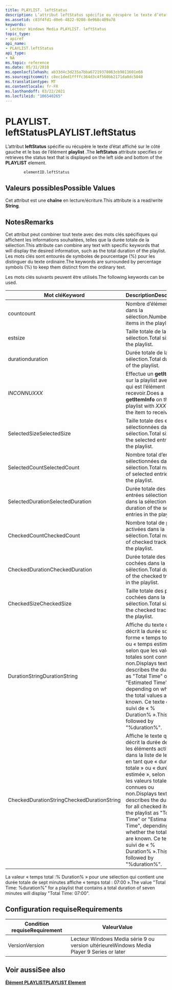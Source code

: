 ```yaml
---
title: PLAYLIST. leftStatus
description: L’attribut leftStatus spécifie ou récupère le texte d’état affiché sur le côté gauche et le bas de l’élément PLAYLIST.
ms.assetid: c83f4fd1-d0e6-4822-9208-8e968c409a78
keywords:
- Lecteur Windows Media PLAYLIST. leftStatus
topic_type:
- apiref
api_name:
- PLAYLIST.leftStatus
api_type:
- NA
ms.topic: reference
ms.date: 05/31/2018
ms.openlocfilehash: ab33d4c3d235a7bba67219378063cb9811601e68
ms.sourcegitcommit: c8ec1ded1ffffc364d3c4f560bb2171da0dc5040
ms.translationtype: MT
ms.contentlocale: fr-FR
ms.lasthandoff: 03/22/2021
ms.locfileid: "106540265"
---
```

# <a name="playlistleftstatus"></a><span data-ttu-id="73f91-104">PLAYLIST. leftStatus</span><span class="sxs-lookup"><span data-stu-id="73f91-104">PLAYLIST.leftStatus</span></span>

<span data-ttu-id="73f91-105">L’attribut **leftStatus** spécifie ou récupère le texte d’état affiché sur le côté gauche et le bas de l’élément **playlist** .</span><span class="sxs-lookup"><span data-stu-id="73f91-105">The **leftStatus** attribute specifies or retrieves the status text that is displayed on the left side and bottom of the **PLAYLIST** element.</span></span>

``` syntax
        elementID.leftStatus
```

## <a name="possible-values"></a><span data-ttu-id="73f91-106">Valeurs possibles</span><span class="sxs-lookup"><span data-stu-id="73f91-106">Possible Values</span></span>

<span data-ttu-id="73f91-107">Cet attribut est une **chaîne** en lecture/écriture.</span><span class="sxs-lookup"><span data-stu-id="73f91-107">This attribute is a read/write **String**.</span></span>

## <a name="remarks"></a><span data-ttu-id="73f91-108">Notes</span><span class="sxs-lookup"><span data-stu-id="73f91-108">Remarks</span></span>

<span data-ttu-id="73f91-109">Cet attribut peut combiner tout texte avec des mots clés spécifiques qui affichent les informations souhaitées, telles que la durée totale de la sélection.</span><span class="sxs-lookup"><span data-stu-id="73f91-109">This attribute can combine any text with specific keywords that will display the desired information, such as the total duration of the playlist.</span></span> <span data-ttu-id="73f91-110">Les mots clés sont entourés de symboles de pourcentage (%) pour les distinguer du texte ordinaire.</span><span class="sxs-lookup"><span data-stu-id="73f91-110">The keywords are surrounded by percentage symbols (%) to keep them distinct from the ordinary text.</span></span>

<span data-ttu-id="73f91-111">Les mots clés suivants peuvent être utilisés.</span><span class="sxs-lookup"><span data-stu-id="73f91-111">The following keywords can be used.</span></span>



| <span data-ttu-id="73f91-112">Mot clé</span><span class="sxs-lookup"><span data-stu-id="73f91-112">Keyword</span></span>               | <span data-ttu-id="73f91-113">Description</span><span class="sxs-lookup"><span data-stu-id="73f91-113">Description</span></span>                                                                                                                                                                                                  |
|-----------------------|--------------------------------------------------------------------------------------------------------------------------------------------------------------------------------------------------------------|
| <span data-ttu-id="73f91-114">count</span><span class="sxs-lookup"><span data-stu-id="73f91-114">count</span></span>                 | <span data-ttu-id="73f91-115">Nombre d’éléments dans la sélection.</span><span class="sxs-lookup"><span data-stu-id="73f91-115">Number of items in the playlist.</span></span>                                                                                                                                                                             |
| <span data-ttu-id="73f91-116">est</span><span class="sxs-lookup"><span data-stu-id="73f91-116">size</span></span>                  | <span data-ttu-id="73f91-117">Taille totale de la sélection.</span><span class="sxs-lookup"><span data-stu-id="73f91-117">Total size of the playlist.</span></span>                                                                                                                                                                                  |
| <span data-ttu-id="73f91-118">duration</span><span class="sxs-lookup"><span data-stu-id="73f91-118">duration</span></span>              | <span data-ttu-id="73f91-119">Durée totale de la sélection.</span><span class="sxs-lookup"><span data-stu-id="73f91-119">Total duration of the playlist.</span></span>                                                                                                                                                                              |
| <span data-ttu-id="73f91-120">*INCONNU*</span><span class="sxs-lookup"><span data-stu-id="73f91-120">*XXX*</span></span>                 | <span data-ttu-id="73f91-121">Effectue un **getItemInfo** sur la playlist avec *xxx* qui est l’élément à recevoir.</span><span class="sxs-lookup"><span data-stu-id="73f91-121">Does a **getItemInfo** on the playlist with *XXX* being the item to receive.</span></span>                                                                                                                                 |
| <span data-ttu-id="73f91-122">SelectedSize</span><span class="sxs-lookup"><span data-stu-id="73f91-122">SelectedSize</span></span>          | <span data-ttu-id="73f91-123">Taille totale des entrées sélectionnées dans la sélection.</span><span class="sxs-lookup"><span data-stu-id="73f91-123">Total size of the selected entries in the playlist.</span></span>                                                                                                                                                          |
| <span data-ttu-id="73f91-124">SelectedCount</span><span class="sxs-lookup"><span data-stu-id="73f91-124">SelectedCount</span></span>         | <span data-ttu-id="73f91-125">Nombre total d’entrées sélectionnées dans la sélection.</span><span class="sxs-lookup"><span data-stu-id="73f91-125">Total number of selected entries in the playlist.</span></span>                                                                                                                                                            |
| <span data-ttu-id="73f91-126">SelectedDuration</span><span class="sxs-lookup"><span data-stu-id="73f91-126">SelectedDuration</span></span>      | <span data-ttu-id="73f91-127">Durée totale des entrées sélectionnées dans la sélection.</span><span class="sxs-lookup"><span data-stu-id="73f91-127">Total duration of the selected entries in the playlist.</span></span>                                                                                                                                                      |
| <span data-ttu-id="73f91-128">CheckedCount</span><span class="sxs-lookup"><span data-stu-id="73f91-128">CheckedCount</span></span>          | <span data-ttu-id="73f91-129">Nombre total de pistes activées dans la sélection.</span><span class="sxs-lookup"><span data-stu-id="73f91-129">Total number of checked tracks in the playlist.</span></span>                                                                                                                                                              |
| <span data-ttu-id="73f91-130">CheckedDuration</span><span class="sxs-lookup"><span data-stu-id="73f91-130">CheckedDuration</span></span>       | <span data-ttu-id="73f91-131">Durée totale des pistes cochées dans la sélection.</span><span class="sxs-lookup"><span data-stu-id="73f91-131">Total duration of the checked tracks in the playlist.</span></span>                                                                                                                                                        |
| <span data-ttu-id="73f91-132">CheckedSize</span><span class="sxs-lookup"><span data-stu-id="73f91-132">CheckedSize</span></span>           | <span data-ttu-id="73f91-133">Taille totale des pistes cochées dans la sélection.</span><span class="sxs-lookup"><span data-stu-id="73f91-133">Total size of the checked tracks in the playlist.</span></span>                                                                                                                                                            |
| <span data-ttu-id="73f91-134">DurationString</span><span class="sxs-lookup"><span data-stu-id="73f91-134">DurationString</span></span>        | <span data-ttu-id="73f91-135">Affiche du texte qui décrit la durée sous la forme « temps total » ou « temps estimé », selon que les valeurs totales sont connues ou non.</span><span class="sxs-lookup"><span data-stu-id="73f91-135">Displays text that describes the duration as "Total Time" or "Estimated Time", depending on whether the total values are known.</span></span> <span data-ttu-id="73f91-136">Ce texte est suivi de « % Duration% ».</span><span class="sxs-lookup"><span data-stu-id="73f91-136">This text is followed by "%duration%".</span></span>                                       |
| <span data-ttu-id="73f91-137">CheckedDurationString</span><span class="sxs-lookup"><span data-stu-id="73f91-137">CheckedDurationString</span></span> | <span data-ttu-id="73f91-138">Affiche le texte qui décrit la durée de tous les éléments activés dans la liste de lecture en tant que « durée totale » ou « durée estimée », selon que les valeurs totales sont connues ou non.</span><span class="sxs-lookup"><span data-stu-id="73f91-138">Displays text that describes the duration for all checked items in the playlist as "Total Time" or "Estimated Time", depending on whether the total values are known.</span></span> <span data-ttu-id="73f91-139">Ce texte est suivi de « % Duration% ».</span><span class="sxs-lookup"><span data-stu-id="73f91-139">This text is followed by "%duration%".</span></span> |



 

<span data-ttu-id="73f91-140">La valeur « temps total :% Duration% » pour une sélection qui contient une durée totale de sept minutes affiche « temps total : 07:00 ».</span><span class="sxs-lookup"><span data-stu-id="73f91-140">The value "Total Time: %duration%" for a playlist that contains a total duration of seven minutes will display "Total Time: 07:00".</span></span>

## <a name="requirements"></a><span data-ttu-id="73f91-141">Configuration requise</span><span class="sxs-lookup"><span data-stu-id="73f91-141">Requirements</span></span>



| <span data-ttu-id="73f91-142">Condition requise</span><span class="sxs-lookup"><span data-stu-id="73f91-142">Requirement</span></span> | <span data-ttu-id="73f91-143">Valeur</span><span class="sxs-lookup"><span data-stu-id="73f91-143">Value</span></span> |
|--------------------|---------------------------------------------------|
| <span data-ttu-id="73f91-144">Version</span><span class="sxs-lookup"><span data-stu-id="73f91-144">Version</span></span><br/> | <span data-ttu-id="73f91-145">Lecteur Windows Media série 9 ou version ultérieure</span><span class="sxs-lookup"><span data-stu-id="73f91-145">Windows Media Player 9 Series or later</span></span><br/> |



## <a name="see-also"></a><span data-ttu-id="73f91-146">Voir aussi</span><span class="sxs-lookup"><span data-stu-id="73f91-146">See also</span></span>

<dl> <dt>

[<span data-ttu-id="73f91-147">**Élément PLAYLIST**</span><span class="sxs-lookup"><span data-stu-id="73f91-147">**PLAYLIST Element**</span></span>](playlist-element.md)
</dt> </dl>

 

 






